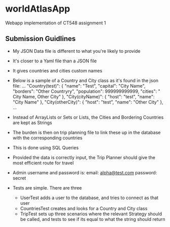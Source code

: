 # worldAtlasApp
Webapp implementation of CT548 assignment 1

## Submission Guidlines
  * My JSON Data file is different to what you're likely to provide
  * It's closer to a Yaml file than a JSON file
  * It gives countries and cities custom names
  * Below is a sample of a Country and City class as it's found in the json file:
  ...
    "Country(test)": {
      "name": "Test",
      "capital": "City Name",
      "borders": "Other Countryry",
      "population": 999999999999,
      "cities": " City Name, Other City"
    },
    "City(cityName)": {
      "host": "test",
      "name": "City Name"
    },
    "City(otherCity)": {
      "host": "test",
      "name": "Other City"
    },
    ...
    

  * Instead of ArrayLists or Sets or Lists, the Cities and Bordering Countries are kept as Strings
  * The burden is then on trip planning file to link these up in the database with the corresponding countries
  * This is done using SQL Queries
  * Provided the data is correctly input, the Trip Planner should give the most efficient route for travel

  * Admin username and password is:
            email:          alpha@test.com
            password:       secret

  * Tests are simple. There are three
      * UserTest adds a user to the database, and tries to connect as that user
      * CountriesTest creates and looks for a Country and City class
      * TripTest sets up three scenarios where the relevant Strategy should be called, and tests to see if its equal to what the string should return
